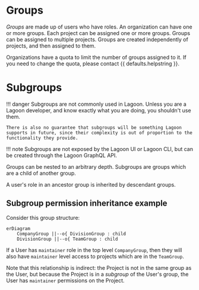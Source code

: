 # Groups

_Groups_ are made up of users who have roles.
An organization can have one or more groups.
Each project can be assigned one or more groups.
Groups can be assigned to multiple projects.
Groups are created independently of projects, and then assigned to them.

Organizations have a quota to limit the number of groups assigned to it.
If you need to change the quota, please contact {{ defaults.helpstring }}.

# Subgroups

!!! danger
    Subgroups are not commonly used in Lagoon.
    Unless you are a Lagoon developer, and know exactly what you are doing, you shouldn't use them.

    There is also no guarantee that subgroups will be something Lagoon supports in future, since their complexity is out of proportion to the functionality they provide.

!!! note
    Subgroups are not exposed by the Lagoon UI or Lagoon CLI, but can be created through the Lagoon GraphQL API.

Groups can be nested to an arbitrary depth.
Subgroups are groups which are a child of another group.

A user's role in an ancestor group is inherited by descendant groups.

## Subgroup permission inheritance example

Consider this group structure:

```mermaid
erDiagram
    CompanyGroup ||--o{ DivisionGroup : child
    DivisionGroup ||--o{ TeamGroup : child
```

If a User has `maintainer` role in the top level `CompanyGroup`, then they will also have `maintainer` level access to projects which are in the `TeamGroup`.

Note that this relationship is indirect: the Project is not in the same group as the User, but because the Project is in a _subgroup_ of the User's group, the User has `maintainer` permissions on the Project.
